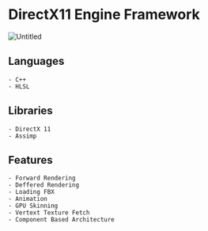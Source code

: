 # DirectX11 Engine Framework

![Untitled](https://user-images.githubusercontent.com/69115321/133629823-1fe573b0-460a-4d52-83d0-ef6f077e80da.png)


Languages
----
    - C++
    - HLSL

Libraries
----
    - DirectX 11
    - Assimp

Features
----
    - Forward Rendering
    - Deffered Rendering
    - Loading FBX
    - Animation
    - GPU Skinning
    - Vertext Texture Fetch
    - Component Based Architecture
